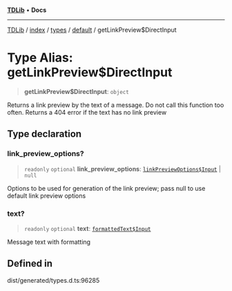 [**TDLib**](../../../../../../README.md) • **Docs**

***

[TDLib](../../../../../../modules.md) / [index](../../../../../README.md) / [types](../../../README.md) / [default](../README.md) / getLinkPreview$DirectInput

# Type Alias: getLinkPreview$DirectInput

> **getLinkPreview$DirectInput**: `object`

Returns a link preview by the text of a message. Do not call this function too often. Returns a 404 error if the text has no link preview

## Type declaration

### link\_preview\_options?

> `readonly` `optional` **link\_preview\_options**: [`linkPreviewOptions$Input`](linkPreviewOptions$Input.md) \| `null`

Options to be used for generation of the link preview; pass null to use default link preview options

### text?

> `readonly` `optional` **text**: [`formattedText$Input`](formattedText$Input.md)

Message text with formatting

## Defined in

dist/generated/types.d.ts:96285
